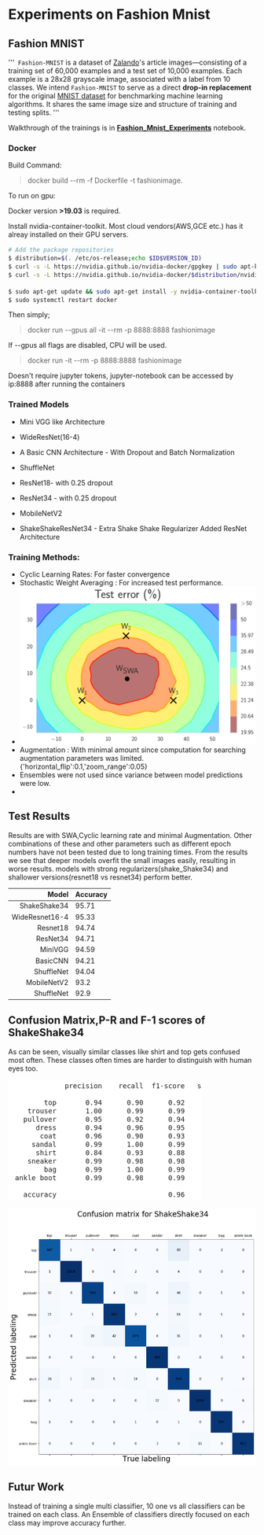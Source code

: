 # Experiments on Fashion Mnist



## Fashion MNIST
'''` Fashion-MNIST` is a dataset of [Zalando](https://jobs.zalando.com/tech/)'s article images—consisting of a training set of 60,000 examples and a test set of 10,000 examples. Each example is a 28x28 grayscale image, associated with a label from 10 classes. We intend `Fashion-MNIST` to serve as a direct **drop-in replacement** for the original [MNIST dataset](http://yann.lecun.com/exdb/mnist/) for benchmarking machine learning algorithms. It shares the same image size and structure of training and testing splits. '''



Walkthrough of the trainings is in **[Fashion_Mnist_Experiments](/Notebooks/Fashion_Mnist_Experiments.ipynb)** notebook.

### Docker

Build Command:

> docker build --rm -f Dockerfile -t fashionimage.

To run on gpu:

Docker version **>19.03** is required.

Install nvidia-container-toolkit. Most cloud vendors(AWS,GCE etc.) has it alreay installed on their GPU servers.
```sh
# Add the package repositories
$ distribution=$(. /etc/os-release;echo $ID$VERSION_ID)
$ curl -s -L https://nvidia.github.io/nvidia-docker/gpgkey | sudo apt-key add -
$ curl -s -L https://nvidia.github.io/nvidia-docker/$distribution/nvidia-docker.list | sudo tee /etc/apt/sources.list.d/nvidia-docker.list

$ sudo apt-get update && sudo apt-get install -y nvidia-container-toolkit
$ sudo systemctl restart docker
```


Then simply;

> docker run --gpus all -it --rm -p 8888:8888 fashionimage

If --gpus all flags are disabled, CPU will be used.
> docker run  -it --rm -p 8888:8888 fashionimage

Doesn't require jupyter tokens, jupyter-notebook can be accessed by
ip:8888 after running the containers




### Trained Models

- Mini VGG like Architecture

- WideResNet(16-4)

- A Basic CNN Architecture - With Dropout and Batch Normalization
- ShuffleNet
- ResNet18- with 0.25 dropout
- ResNet34 - with 0.25 dropout
- MobileNetV2
- ShakeShakeResNet34 - Extra Shake Shake Regularizer Added ResNet Architecture

### Training Methods:
- Cyclic Learning Rates: For faster convergence
- Stochastic Weight Averaging : For increased test performance.
- ![SWA](https://raw.githubusercontent.com/celbirlik/Fashion-Mnist-Experiments/master/Images/swa.png)
- Augmentation : With minimal amount since computation for searching augmentation parameters was limited.  {'horizontal_flip':0.1,'zoom_range':0.05}
- Ensembles were not used since variance between model predictions were low.
- 

## Test Results

Results are with SWA,Cyclic learning rate and minimal Augmentation. Other combinations of these and other parameters such as different epoch numbers have not been tested due to long training times.
From the results we see that deeper models overfit the small images easily, resulting in worse results. models with strong regularizers(shake_Shake34) and shallower versions(resnet18 vs resnet34) perform better.




|   Model	| Accuracy  	|   	
|---:	|---	|
|  ShakeShake34 	| 95.71  	|   	
|  WideResnet16-4 	|  95.33 	|
|   Resnet18	|   94.74	|
|   ResNet34	| 94.71 	|
|   MiniVGG	|   94.59	|
|   BasicCNN	|   94.21	|
|   ShuffleNet	|   94.04	|
|   MobileNetV2	|   93.2	|
|   ShuffleNet	|   92.9	|



## Confusion Matrix,P-R and F-1 scores of ShakeShake34

As can be seen, visually similar classes like shirt and top gets confused most often. These classes often times are harder to distinguish with human eyes too.


![PR and F1 Scores of ShakeShake](https://raw.githubusercontent.com/celbirlik/Fashion-Mnist-Experiments/master/Images/pr-f1.png)


![Confusion matrix](https://raw.githubusercontent.com/celbirlik/Fashion-Mnist-Experiments/master/Images/ShakeShake34.png)


## Futur Work

Instead of training a single multi classifier, 10 one vs all classifiers can be trained on each class. An Ensemble of classifiers directly focused on each class may improve accuracy further.